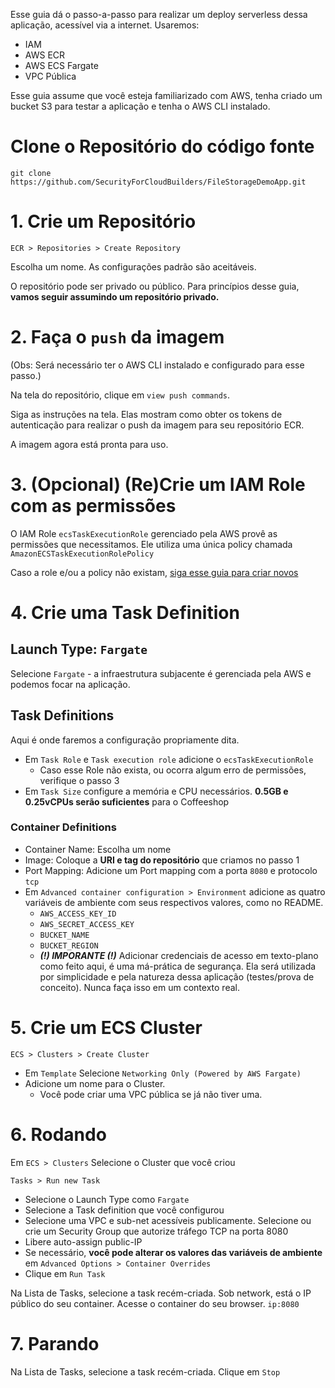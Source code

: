 Esse guia dá o passo-a-passo para realizar um deploy serverless dessa aplicação, acessível via a internet. Usaremos:

- IAM 
- AWS ECR
- AWS ECS Fargate 
- VPC Pública 

Esse guia assume que você esteja familiarizado com AWS, tenha criado um bucket S3 para testar a aplicação e tenha o AWS CLI instalado. 

# Clone o Repositório do código fonte

`git clone https://github.com/SecurityForCloudBuilders/FileStorageDemoApp.git`

# 1. Crie um Repositório
`ECR > Repositories > Create Repository`

Escolha um nome. As configurações padrão são aceitáveis.

O repositório pode ser privado ou público. Para princípios desse guia, **vamos seguir assumindo um repositório privado.** 

# 2. Faça o `push` da imagem
(Obs: Será necessário ter o AWS CLI instalado e configurado para esse passo.)

Na tela do repositório, clique em `view push commands`. 

Siga as instruções na tela. Elas mostram como obter os tokens de autenticação para realizar o push da imagem para seu repositório ECR. 

A imagem agora está pronta para uso. 

# 3. (Opcional) (Re)Crie um IAM Role com as permissões

O IAM Role `ecsTaskExecutionRole` gerenciado pela AWS provê as permissões que necessitamos. Ele utiliza uma única policy chamada `AmazonECSTaskExecutionRolePolicy`

Caso a role e/ou a policy não existam, [siga esse guia para criar novos](https://docs.aws.amazon.com/AmazonECS/latest/developerguide/task_execution_IAM_role.html)

# 4. Crie uma Task Definition
## Launch Type: `Fargate`
Selecione `Fargate` - a infraestrutura subjacente é gerenciada pela AWS e podemos focar na aplicação. 

## Task Definitions
Aqui é onde faremos a configuração propriamente dita. 
* Em `Task Role` e `Task execution role` adicione o `ecsTaskExecutionRole`
    * Caso esse Role não exista, ou ocorra algum erro de permissões, verifique o passo 3
* Em `Task Size` configure a memória e CPU necessários. **0.5GB e 0.25vCPUs serão suficientes** para o Coffeeshop

### Container Definitions
* Container Name: Escolha um nome
* Image: Coloque a **URI e tag do repositório** que criamos no passo 1
* Port Mapping: Adicione um Port mapping com a porta `8080` e protocolo `tcp`
* Em `Advanced container configuration > Environment` adicione as quatro variáveis de ambiente com seus respectivos valores, como no README. 
    * `AWS_ACCESS_KEY_ID`
    * `AWS_SECRET_ACCESS_KEY`
    * `BUCKET_NAME`
    * `BUCKET_REGION`
    * **_(!) IMPORANTE (!)_** Adicionar credenciais de acesso em texto-plano como feito aqui, é uma má-prática de segurança. Ela será utilizada por simplicidade e pela natureza dessa aplicação (testes/prova de conceito). Nunca faça isso em um contexto real.


# 5. Crie um ECS Cluster
`ECS > Clusters > Create Cluster`
* Em `Template` Selecione `Networking Only (Powered by AWS Fargate)`
* Adicione um nome para o Cluster.
    * Você pode criar uma VPC pública se já não tiver uma.

# 6. Rodando
Em `ECS > Clusters` Selecione o Cluster que você criou

`Tasks > Run new Task` 
* Selecione o Launch Type como `Fargate`
* Selecione a Task definition que você configurou
* Selecione uma VPC e sub-net acessíveis publicamente. Selecione ou crie um Security Group que autorize tráfego TCP na porta 8080
* Libere auto-assign public-IP
* Se necessário, **você pode alterar os valores das variáveis de ambiente** em `Advanced Options > Container Overrides`
* Clique em `Run Task`

Na Lista de Tasks, selecione a task recém-criada. Sob network, está o IP público do seu container. Acesse o container do seu browser. `ip:8080`  

# 7. Parando
Na Lista de Tasks, selecione a task recém-criada. Clique em `Stop`
